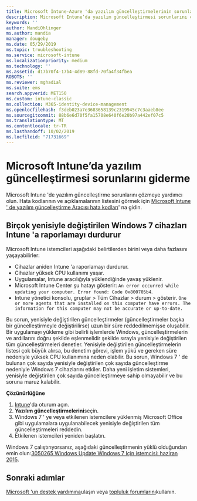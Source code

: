 ```yaml
---
title: Microsoft Intune-Azure 'da yazılım güncelleştirmelerinin sorunlarını giderme | Microsoft Docs
description: Microsoft Intune’da yazılım güncelleştirmesi sorunlarını çözün.
keywords: ''
author: MandiOhlinger
ms.author: mandia
manager: dougeby
ms.date: 05/29/2019
ms.topic: troubleshooting
ms.service: microsoft-intune
ms.localizationpriority: medium
ms.technology: ''
ms.assetid: d17b70f4-17b4-4d89-88fd-70fa4f34fbea
ROBOTS: ''
ms.reviewer: mghadial
ms.suite: ems
search.appverid: MET150
ms.custom: intune-classic
ms.collection: M365-identity-device-management
ms.openlocfilehash: f3deb023a7e3683658139c2319945c7c3aaeb8ee
ms.sourcegitcommit: 88b6e6d70f5fa15708e640f6e20b97a442ef07c5
ms.translationtype: MT
ms.contentlocale: tr-TR
ms.lasthandoff: 10/02/2019
ms.locfileid: "71731669"
---
```

# <a name="troubleshoot-software-updates-in-microsoft-intune"></a>Microsoft Intune’da yazılım güncelleştirmesi sorunlarını giderme

Microsoft Intune 'de yazılım güncelleştirme sorunlarını çözmeye yardımcı olun. Hata kodlarının ve açıklamalarının listesini görmek için [Microsoft Intune ' de yazılım güncelleştirme Aracısı hata kodları](../protect/software-update-agent-error-codes.md)' na gidin.

## <a name="windows-7-devices-with-many-superseded-updates-stop-reporting-to-intune"></a>Birçok yenisiyle değiştirilen Windows 7 cihazları Intune 'a raporlamayı durdurur

Microsoft Intune istemcileri aşağıdaki belirtilerden birini veya daha fazlasını yaşayabilirler:

- Cihazlar aniden Intune 'a raporlamayı durdurur.  
- Cihazlar yüksek CPU kullanımı yaşar.
- Uygulamalar, Intune aracılığıyla yüklendiğinde yavaş yüklenir.
- Microsoft Intune Center şu hatayı gösterir: `An error occurred while updating your computer. Error found: Code 0x800705b4`.
- Intune yönetici konsolu, gruplar > Tüm Cihazlar > durum > gösterir. `One or more agents that are installed on this computer have errors. The information for this computer may not be accurate or up-to-date.`

Bu sorun, yenisiyle değiştirilen güncelleştirmeler (güncelleştirmeler başka bir güncelleştirmeyle değiştirilirse) uzun bir süre reddedilmemişse oluşabilir. Bir uygulamayı yükleme gibi belirli işlemlerde Windows, güncelleştirmelerin ve ardıllarını doğru şekilde eşlenmelidir şekilde sırayla yenisiyle değiştirilen tüm güncelleştirmeleri denetler. Yenisiyle değiştirilen güncelleştirmelerin listesi çok büyük alırsa, bu denetim görevi, işlem yükü ve gereken süre nedeniyle yüksek CPU kullanımına neden olabilir. Bu sorun, Windows 7 ' de bulunan çok sayıda yenisiyle değiştirilen çok sayıda güncelleştirme nedeniyle Windows 7 cihazlarını etkiler. Daha yeni işletim sistemleri, yenisiyle değiştirilen çok sayıda güncelleştirmeye sahip olmayabilir ve bu soruna maruz kalabilir.

**Çözünürlüğüne**

1. [Intune](https://go.microsoft.com/fwlink/?linkid=2090973)'da oturum açın.
2. **Yazılım güncelleştirmelerini**seçin.
3. Windows 7 ' ye veya etkilenen istemcilere yüklenmiş Microsoft Office gibi uygulamalara uygulanabilecek yenisiyle değiştirilen tüm güncelleştirmeleri reddedin.
4. Etkilenen istemcileri yeniden başlatın.

Windows 7 çalıştırıyorsanız, aşağıdaki güncelleştirmenin yüklü olduğundan emin olun:[3050265 Windows Update Windows 7 Için istemcisi: haziran 2015](https://support.microsoft.com/kb/3050265).

## <a name="next-steps"></a>Sonraki adımlar

[Microsoft 'un destek yardımına](get-support.md)ulaşın veya [topluluk forumlarını](https://social.technet.microsoft.com/Forums/en-US/home?category=microsoftintune)kullanın.